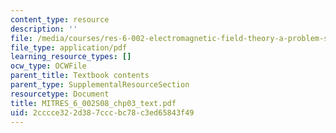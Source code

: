 ```yaml
---
content_type: resource
description: ''
file: /media/courses/res-6-002-electromagnetic-field-theory-a-problem-solving-approach-spring-2008/2cccce322d387cccbc78c3ed65843f49_MITRES_6_002S08_chp03_text.pdf
file_type: application/pdf
learning_resource_types: []
ocw_type: OCWFile
parent_title: Textbook contents
parent_type: SupplementalResourceSection
resourcetype: Document
title: MITRES_6_002S08_chp03_text.pdf
uid: 2cccce32-2d38-7ccc-bc78-c3ed65843f49
---
```

